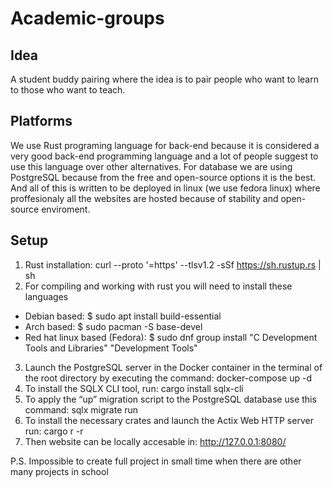 # Academic-groups

## Idea
A student buddy pairing where the idea is to pair people who want to learn to those who want to teach.

## Platforms
We use Rust programing language for back-end because it is considered a very good back-end programming language and a lot of people suggest to use this language over other alternatives.
For database we are using PostgreSQL because from the free and open-source options it is the best.
And all of this is written to be deployed in linux (we use fedora linux) where proffesionaly all the websites are hosted because of stability and open-source enviroment.

## Setup
1. Rust installation: curl --proto '=https' --tlsv1.2 -sSf https://sh.rustup.rs | sh
2. For compiling and working with rust you will need to install these languages
  * Debian based: $ sudo apt install build-essential
  * Arch based: $ sudo pacman -S base-devel
  * Red hat linux based (Fedora): $ sudo dnf group install "C Development Tools and Libraries" "Development Tools"
3. Launch the PostgreSQL server in the Docker container in the terminal of the root directory by executing the command: docker-compose up -d
4. To install the SQLX CLI tool, run: cargo install sqlx-cli
5. To apply the “up” migration script to the PostgreSQL database use this command: sqlx migrate run
6. To install the necessary crates and launch the Actix Web HTTP server run: cargo r -r
7. Then website can be locally accesable in: http://127.0.0.1:8080/

P.S. Impossible to create full project in small time when there are other many projects in school
